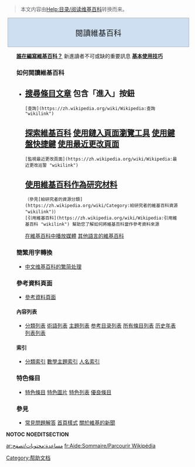 > 本文内容由[Help:目录/阅读维基百科](https://zh.wikipedia.org/wiki/Help:目录/阅读维基百科)转换而来。


<noinclude></noinclude>

<div style="background-color:#cedff2; border-bottom:0px; border: 1px solid #a3b0bf; text-align:center; font-size:150%; padding:3px; margin:4px;">

閱讀維基百科

</div>

<div style="padding-left:2em;padding-right:2em;">

<noinclude>  </noinclude> **[誰在編寫維基百科？](https://zh.wikipedia.org/wiki/Wikipedia:誰在編寫維基百科 "wikilink")** 新進讀者不可或缺的重要訊息
**[基本使用技巧](https://zh.wikipedia.org/wiki/Wikipedia:基本使用技巧 "wikilink")**

### 如何閱讀維基百科

  -
    [搜尋條目文章](https://zh.wikipedia.org/wiki/Help:搜索 "wikilink") 包含「進入」按鈕
      -
        [查詢](https://zh.wikipedia.org/wiki/Wikipedia:查詢 "wikilink")
    [探索維基百科](https://zh.wikipedia.org/wiki/Wikipedia:探索 "wikilink")
    [使用鏈入頁面瀏覽工具](https://zh.wikipedia.org/wiki/Help:鏈入頁面 "wikilink")
    [使用鍵盤快捷鍵](https://zh.wikipedia.org/wiki/Wikipedia:鍵盤快捷鍵 "wikilink")
    [使用最近更改頁面](https://zh.wikipedia.org/wiki/Help:最近更改 "wikilink")
      -
        [監視最近更改頁面](https://zh.wikipedia.org/wiki/Wikipedia:最近更改巡警 "wikilink")
    [使用維基百科作為研究材料](https://zh.wikipedia.org/wiki/Wikipedia:使用維基百科作為研究材料 "wikilink")
      -
        （參見[給研究者的資源分類](https://zh.wikipedia.org/wiki/Category:給研究者的維基百科資源 "wikilink")）
        [引用維基百科](https://zh.wikipedia.org/wiki/Wikipedia:引用維基百科 "wikilink") 幫助您了解如何將維基百科當作參考資料來源
    [在維基百科中播放媒體](https://zh.wikipedia.org/wiki/Wikipedia:媒體幫助 "wikilink")
    [其他語言的維基百科](https://zh.wikipedia.org/wiki/Wikipedia:跨语言协作 "wikilink")

### 簡繁用字轉換

  -
    [中文维基百科的繁简处理](https://zh.wikipedia.org/wiki/Help:中文维基百科的繁简处理/读者事项 "wikilink")

### 參考資料頁面

  -
    [參考資料頁面](https://zh.wikipedia.org/wiki/Wikipedia:參考資料頁面 "wikilink")

#### 內容列表

  -
    [分類列表](https://zh.wikipedia.org/wiki/Wikipedia:瀏覽 "wikilink")
    [術語列表](https://zh.wikipedia.org/wiki/術語列表 "wikilink")
    [主題列表](https://zh.wikipedia.org/wiki/Portal:瀏覽 "wikilink")
    [参考目录列表](https://zh.wikipedia.org/wiki/参考目录列表 "wikilink")
    [所有條目列表](https://zh.wikipedia.org/wiki/Wikipedia:按条目浏览 "wikilink")
    [历史年表](https://zh.wikipedia.org/wiki/历史年表 "wikilink")
    [列表列表](https://zh.wikipedia.org/wiki/列表列表 "wikilink")

#### 索引

  -
    [分類索引](https://zh.wikipedia.org/wiki/Category:頁面分類 "wikilink")
    [數學主題索引](https://zh.wikipedia.org/wiki/数学相关主题列表 "wikilink")
    [人名索引](https://zh.wikipedia.org/wiki/人名表 "wikilink")

### 特色條目

  -
    [特色條目](https://zh.wikipedia.org/wiki/Wikipedia:特色条目 "wikilink")
    [特色圖片](https://zh.wikipedia.org/wiki/Wikipedia:特色图片 "wikilink")
    [特色列表](https://zh.wikipedia.org/wiki/Wikipedia:特色列表 "wikilink")
    [優良條目](https://zh.wikipedia.org/wiki/Wikipedia:優良條目 "wikilink")

### 參見

  -
    [常見問題解答](https://zh.wikipedia.org/wiki/Wikipedia:常见问题解答 "wikilink")
    [首頁樣式](https://zh.wikipedia.org/wiki/Wikipedia:首頁樣式 "wikilink")
    [關於維基的新聞](https://zh.wikipedia.org/wiki/Wikipedia:新聞 "wikilink")

</div>

__NOTOC__ __NOEDITSECTION__

<noinclude>

</noinclude>

[ar:مساعدة:محتويات/تصفح](https://zh.wikipedia.org/wiki/ar:مساعدة:محتويات/تصفح "wikilink") [fr:Aide:Sommaire/Parcourir Wikipédia](https://zh.wikipedia.org/wiki/fr:Aide:Sommaire/Parcourir_Wikipédia "wikilink")

[Category:帮助文档](https://zh.wikipedia.org/wiki/Category:帮助文档 "wikilink")